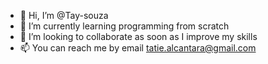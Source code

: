 - 👋 Hi, I’m @Tay-souza
- 🌱 I’m currently learning programming from scratch 
- 💞️ I’m looking to collaborate as soon as I improve my skills
- 📫 You can reach me by email tatie.alcantara@gmail.com
<!---
Tay-souza/Tay-souza is a ✨ special ✨ repository because its `README.md` (this file) appears on your GitHub profile.
You can click the Preview link to take a look at your changes.
--->
